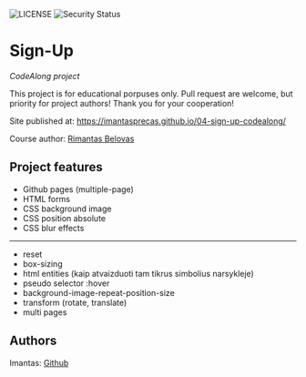 ![LICENSE](https://img.shields.io/badge/license-MIT-blue.svg?style=flat-square)
![Security Status](https://img.shields.io/security-headers?label=Security&url=https%3A%2F%2Fgithub.com&style=flat-square)

# Sign-Up

_CodeAlong project_

This project is for educational porpuses only. Pull request are welcome, but priority for project authors! Thank you for your cooperation!

Site published at: https://imantasprecas.github.io/04-sign-up-codealong/

Course author: [Rimantas Belovas](https://www.youtube.com/watch?v=gBV1o9-q7A0&list=PLcLHBZr0jPADmcqNfWRvsnIL-cNNyP0ke&index=12)

## Project features

- Github pages (multiple-page)
- HTML forms
- CSS background image
- CSS position absolute
- CSS blur effects

---

- reset
- box-sizing
- html entities (kaip atvaizduoti tam tikrus simbolius narsykleje)
- pseudo selector :hover
- background-image-repeat-position-size
- transform (rotate, translate)
- multi pages

## Authors

Imantas: [Github](https://github.com/ImantasPrecas)
